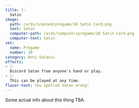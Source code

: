 ```yaml
---
title: |-
  Satin
image: 
  path: cards/scanned/pregame/10 Satin Card.png
  text: Satin
  computer-path: cards/computer/pregame/10 Satin Card.png
  computer-text: Satin
set:
  name: Pregame
  number: 10
category: Anti-Satanic
effects: 
- |-
  Discard Satan from anyone's hand or play.
- |-
  This can be played at any time.
flavor-text: You spelled Satan wrong!
---
```

Some actual info about this thing TBA.
